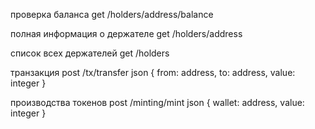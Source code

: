 проверка баланса
get /holders/address/balance


полная информация о держателе
get /holders/address


список всех держателей
get /holders


транзакция
post /tx/transfer
json {
    from: address,
    to: address,
    value: integer
}


производства токенов
post /minting/mint
json {
    wallet: address,
    value: integer
}